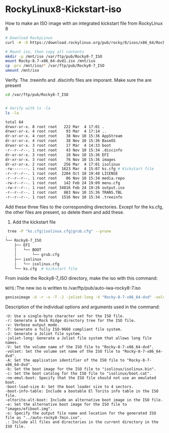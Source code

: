 # RockyLinux8-Kickstart-iso
How to make an ISO image with an integrated kickstart file from RockyLinux 8 
```bash
# Download RockyLinux
curl -# -O https://download.rockylinux.org/pub/rocky/8/isos/x86_64/Rocky-8.7-x86_64-dvd1.iso
```
```bash
# Mount iso, then copy all contents 
mkdir -p /mnt/iso /var/ftp/pub/Rocky8-7_ISO
mount Rocky-8.7-x86_64-dvd1.iso /mnt/iso
cp -prv /mnt/iso/* /var/ftp/pub/Rocky8-7_ISO
umount /mnt/iso
```

Verify. The .treeinfo and .discinfo files are imporant. Make sure the are present
```bash
cd /var/ftp/pub/Rocky8-7_ISO
```
```bash

# Verify with ls -la
ls -la
```
```bash
total 64
drwxr-xr-x. 8 root root   222 Mar  4 17:01 .
drwxr-xr-x. 4 root root    93 Mar  4 17:14 ..
dr-xr-xr-x. 4 root root    38 Nov 10 15:36 AppStream
dr-xr-xr-x. 4 root root    38 Nov 10 15:36 BaseOS
drwxr-xr-x. 3 root root    17 Mar  4 14:33 boot
-r--r--r--. 1 root root    43 Nov 10 15:34 .discinfo
dr-xr-xr-x. 3 root root    18 Nov 10 15:36 EFI
dr-xr-xr-x. 3 root root    76 Nov 10 15:36 images
dr-xr-xr-x. 2 root root   256 Mar  4 17:01 isolinux
-rw-------. 1 root root  1623 Mar  4 15:07 ks.cfg # Kickstart file
-r--r--r--. 1 root root  2204 Oct 18 19:48 LICENSE
-r--r--r--. 1 root root    86 Nov 10 15:34 media.repo
-rw-r--r--. 1 root root   142 Feb 24 19:09 menu.cfg
-rw-r--r--. 1 root root 34816 Feb 24 19:26 output.iso
-r--r--r--. 1 root root   883 Nov 10 15:36 TRANS.TBL
-r--r--r--. 1 root root  1516 Nov 10 15:34 .treeinfo
```
Add these three files to the corresponding directories. Except for the ks.cfg, the other files are present, so delete them and add these. 
1. Add the kickstart file


```bash
 tree -P "ks.cfg|isolinux.cfg|grub.cfg" --prune
.
└── Rocky8-7_ISO
    ├── EFI
    │   └── BOOT
    │       └── grub.cfg
    ├── isolinux
    │   └── isolinux.cfg
    └── ks.cfg  # kickstart file
```

From inside the Rocky8-7_ISO directory, make the iso with this command:

`NOTE:`The new iso is written to /var/ftp/pub/auto-iwa-rocky8-7.iso
```bash
genisoimage -U -r -v -T -J -joliet-long -V "Rocky-8-7-x86_64-dvd" -volset "Rocky-8-7-x86_64-dvd" -A "Rocky-8-7-x86_64-dvd" -b isolinux/isolinux.bin -c isolinux/boot.cat -no-emul-boot -boot-load-size 4 -boot-info-table -eltorito-alt-boot -e images/efiboot.img -no-emul-boot -o /var/ftp/pub/auto-iwa-rocky8-7.iso
```

Description of the individual options and arguments used in the command:

```plaintext
-U: Use a single-byte character set for the ISO file.
-r: Generate a Rock Ridge directory tree for the ISO file.
-v: Verbose output mode.
-T: Generate a fully ISO-9660 compliant file system.
-J: Generate a Joliet file system.
-joliet-long: Generate a Joliet file system that allows long file names.
-V: Set the volume name of the ISO file to "Rocky-8-7-x86_64-dvd".
-volset: Set the volume set name of the ISO file to "Rocky-8-7-x86_64-dvd".
-A: Set the application identifier of the ISO file to "Rocky-8-7-x86_64-dvd".
-b: Set the boot image for the ISO file to "isolinux/isolinux.bin".
-c: Set the boot catalog for the ISO file to "isolinux/boot.cat".
-no-emul-boot: Specify that the ISO file should not use an emulated boot.
-boot-load-size 4: Set the boot loader size to 4 sectors.
-boot-info-table: Include a bootable El Torito info table in the ISO file.
-eltorito-alt-boot: Include an alternative boot image in the ISO file.
-e: Set the alternative boot image for the ISO file to "images/efiboot.img".
-o: Specify the output file name and location for the generated ISO file as "../auto-rocky8-7min.iso".
.: Include all files and directories in the current directory in the ISO file.
```
